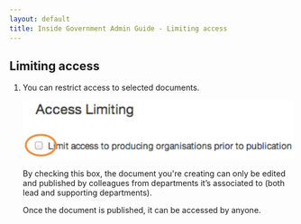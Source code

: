 ```yaml
---
layout: default
title: Inside Government Admin Guide - Limiting access
---
```


## Limiting access

1. You can restrict access to selected documents.

	![Limiting access 1](limiting-access-1.png)
	
	By checking this box, the document you're creating can only be edited and published by colleagues from departments it’s associated to (both lead and supporting departments).

	Once the document is published, it can be accessed by anyone.